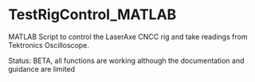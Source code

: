 # TestRigControl_MATLAB
MATLAB Script to control the LaserAxe CNCC rig and take readings from Tektronics Oscilloscope.

Status: BETA, all functions are working although the documentation and guidance are limited
